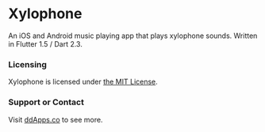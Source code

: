 # Xylophone
An iOS and Android music playing app that plays xylophone sounds. Written in Flutter 1.5 / Dart 2.3.

### Licensing
Xylophone is licensed under [the MIT License](LICENSE).

### Support or Contact
Visit [ddApps.co](http://ddapps.co) to see more.
